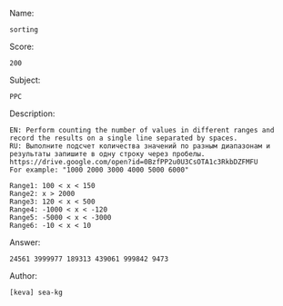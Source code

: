 Name:

	sorting

Score:

	200

Subject:
	
	PPC

Description:

	EN: Perform counting the number of values in different ranges and record the results on a single line separated by spaces.
	RU: Выполните подсчет количества значений по разным диапазонам и результаты запишите в одну строку через пробелы.
	https://drive.google.com/open?id=0BzfPP2u0U3CsOTA1c3RkbDZFMFU
	For example: "1000 2000 3000 4000 5000 6000"

	Range1: 100 < x < 150 
	Range2: x > 2000
	Range3: 120 < x < 500
	Range4: -1000 < x < -120
	Range5: -5000 < x < -3000
	Range6: -10 < x < 10

Answer:

	24561 3999977 189313 439061 999842 9473

Author:

	[keva] sea-kg
